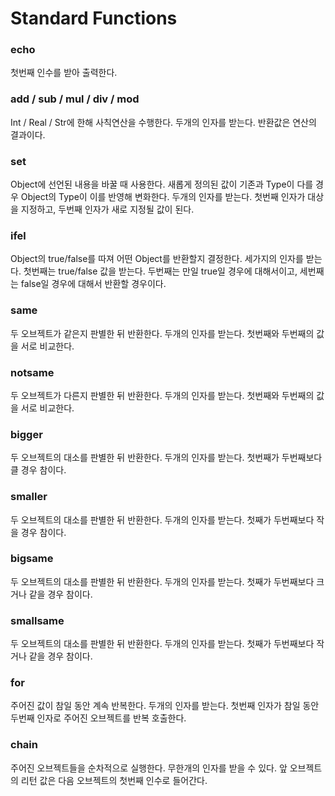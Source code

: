 # Standard Functions

### echo
첫번째 인수를 받아 출력한다.

### add / sub / mul / div / mod
Int / Real / Str에 한해 사칙연산을 수행한다. 두개의 인자를 받는다. 반환값은 연산의 결과이다.

### set
Object에 선언된 내용을 바꿀 때 사용한다. 새롭게 정의된 값이 기존과 Type이 다를 경우 Object의 Type이 이를 반영해 변화한다. 두개의 인자를 받는다. 첫번째 인자가 대상을 지정하고, 두번째 인자가 새로 지정될 값이 된다.

### ifel
Object의 true/false를 따져 어떤 Object를 반환할지 결정한다. 세가지의 인자를 받는다. 첫번째는 true/false 값을 받는다. 두번째는 만일 true일 경우에 대해서이고, 세번째는 false일 경우에 대해서 반환할 경우이다. 

### same
두 오브젝트가 같은지 판별한 뒤 반환한다. 두개의 인자를 받는다. 첫번째와 두번째의 값을 서로 비교한다.

### notsame
두 오브젝트가 다른지 판별한 뒤 반환한다. 두개의 인자를 받는다. 첫번째와 두번째의 값을 서로 비교한다.

### bigger 
두 오브젝트의 대소를 판별한 뒤 반환한다. 두개의 인자를 받는다. 첫번째가 두번째보다 클 경우 참이다.

### smaller
두 오브젝트의 대소를 판별한 뒤 반환한다. 두개의 인자를 받는다. 첫째가 두번째보다 작을 경우 참이다.

### bigsame
두 오브젝트의 대소를 판별한 뒤 반환한다. 두개의 인자를 받는다. 첫째가 두번째보다 크거나 같을 경우 참이다.

### smallsame
두 오브젝트의 대소를 판별한 뒤 반환한다. 두개의 인자를 받는다. 첫째가 두번째보다 작거나 같을 경우 참이다.

### for
주어진 값이 참일 동안 계속 반복한다. 두개의 인자를 받는다. 첫번째 인자가 참일 동안 두번째 인자로 주어진 오브젝트를 반복 호출한다.

### chain
주어진 오브젝트들을 순차적으로 실행한다. 무한개의 인자를 받을 수 있다. 앞 오브젝트의 리턴 값은 다음 오브젝트의 첫번째 인수로 들어간다.